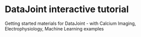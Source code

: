 # DataJoint interactive tutorial
Getting started materials for DataJoint - with Calcium Imaging, Electrophysiology, Machine Learning examples

